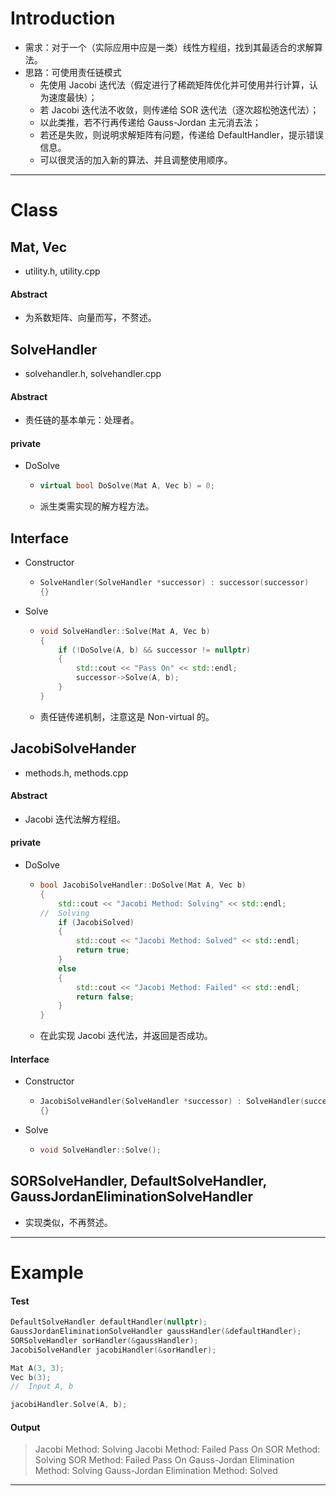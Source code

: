 # Introduction

-   需求：对于一个（实际应用中应是一类）线性方程组，找到其最适合的求解算法。
-   思路：可使用责任链模式
    -   先使用 Jacobi 迭代法（假定进行了稀疏矩阵优化并可使用并行计算，认为速度最快）；
    -   若 Jacobi 迭代法不收敛，则传递给 SOR 迭代法（逐次超松弛迭代法）；
    -   以此类推，若不行再传递给 Gauss-Jordan 主元消去法；
    -   若还是失败，则说明求解矩阵有问题，传递给 DefaultHandler，提示错误信息。
    -   可以很灵活的加入新的算法、并且调整使用顺序。

---

# Class

## Mat, Vec

*   utility.h, utility.cpp

#### Abstract

*   为系数矩阵、向量而写，不赘述。

## SolveHandler

*   solvehandler.h, solvehandler.cpp

#### Abstract

-   责任链的基本单元：处理者。

#### private

*   DoSolve

    -   ```c++
        virtual bool DoSolve(Mat A, Vec b) = 0;
        ```

    - 派生类需实现的解方程方法。

## Interface

-   Constructor

    *   ```c++
        SolveHandler(SolveHandler *successor) : successor(successor)
        {}
        ```

- Solve

    -   ```c++
        void SolveHandler::Solve(Mat A, Vec b)
        {
        	if (!DoSolve(A, b) && successor != nullptr)
        	{
        		std::cout << "Pass On" << std::endl;
        		successor->Solve(A, b);
        	}
        }
        ```

    - 责任链传递机制，注意这是 Non-virtual 的。

## JacobiSolveHander

*   methods.h, methods.cpp

#### Abstract

-   Jacobi 迭代法解方程组。

#### private

*   DoSolve

    *   ```c++
        bool JacobiSolveHandler::DoSolve(Mat A, Vec b)
        {
        	std::cout << "Jacobi Method: Solving" << std::endl;
        //	Solving
        	if (JacobiSolved)
        	{
        		std::cout << "Jacobi Method: Solved" << std::endl;
        		return true;
        	}
        	else
        	{
        		std::cout << "Jacobi Method: Failed" << std::endl;
        		return false;
        	}
        }
        ```

    * 在此实现 Jacobi 迭代法，并返回是否成功。

#### Interface

-   Constructor

    -   ```c++
        JacobiSolveHandler(SolveHandler *successor) : SolveHandler(successor)
        {}
        ```



-   Solve

    -   ```c++
        void SolveHandler::Solve();
        ```



## SORSolveHandler, DefaultSolveHandler, GaussJordanEliminationSolveHandler

*   实现类似，不再赘述。

---

# Example

#### Test

```c++
DefaultSolveHandler defaultHandler(nullptr);
GaussJordanEliminationSolveHandler gaussHandler(&defaultHandler);
SORSolveHandler sorHandler(&gaussHandler);
JacobiSolveHandler jacobiHandler(&sorHandler);

Mat A(3, 3);
Vec b(3);
//	Input A, b

jacobiHandler.Solve(A, b);
```
#### Output

>   Jacobi Method: Solving
>   Jacobi Method: Failed
>   Pass On
>   SOR Method: Solving
>   SOR Method: Failed
>   Pass On
>   Gauss-Jordan Elimination Method: Solving
>   Gauss-Jordan Elimination Method: Solved

---

